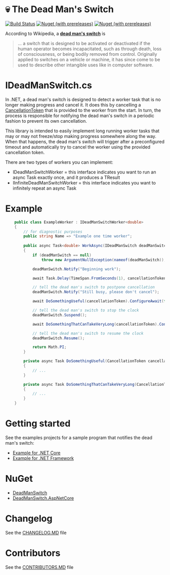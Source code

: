 # 💀 The Dead Man's Switch

[![Build Status](https://img.shields.io/endpoint.svg?url=https%3A%2F%2Factions-badge.atrox.dev%2Famoerie%2Fdead-man-switch%2Fbadge%3Fref%3Dmaster&style=for-the-badge&label=Build)](https://actions-badge.atrox.dev/amoerie/dead-man-switch/goto?ref=master) [![Nuget (with prereleases)](https://img.shields.io/nuget/vpre/DeadManSwitch?label=DeadManSwitch&style=for-the-badge)](https://www.nuget.org/packages/DeadManSwitch) [![Nuget (with prereleases)](https://img.shields.io/nuget/vpre/DeadManSwitch.AspNetCore?label=DeadManSwitch.AspNetCore&style=for-the-badge)](https://www.nuget.org/packages/DeadManSwitch.AspNetCore)


According to Wikipedia, a [**dead man's switch**](https://en.wikipedia.org/wiki/Dead_man%27s_switch) is

> ... a switch that is designed to be activated or deactivated if the human operator becomes incapacitated, such as through death, loss of consciousness, or being bodily removed from control. Originally applied to switches on a vehicle or machine, it has since come to be used to describe other intangible uses like in computer software.


# IDeadManSwitch.cs

In .NET, a dead man's switch is designed to detect a worker task that is no longer making progress and cancel it. It does this by cancelling a [CancellationToken](https://docs.microsoft.com/en-us/dotnet/api/system.threading.cancellationtoken) that is provided to the worker from the start. In turn, the process is responsible for notifying the dead man's switch in a periodic fashion to prevent its own cancellation.

This library is intended to easily implement long running worker tasks that may or may not freeze/stop making progress somewhere along the way. When that happens, the dead man's switch will trigger after a preconfigured timeout and automatically try to cancel the worker using the provided cancellation token. 

There are two types of workers you can implement:

- IDeadManSwitchWorker<TResult> = this interface indicates you want to run an async Task exactly once, and it produces a TResult
- IInfiniteDeadManSwitchWorker  = this interface indicates you want to infinitely repeat an async Task

# Example

```csharp
    public class ExampleWorker : IDeadManSwitchWorker<double>
    {
        // for diagnostic purposes
        public string Name => "Example one time worker";
        
        public async Task<double> WorkAsync(IDeadManSwitch deadManSwitch, CancellationToken cancellationToken)
        {
            if (deadManSwitch == null)
                throw new ArgumentNullException(nameof(deadManSwitch));

            deadManSwitch.Notify("Beginning work");

            await Task.Delay(TimeSpan.FromSeconds(1), cancellationToken).ConfigureAwait(false);

            // tell the dead man's switch to postpone cancellation
            deadManSwitch.Notify("Still busy, please don't cancel");

            await DoSomethingUseful(cancellationToken).ConfigureAwait(false);

            // tell the dead man's switch to stop the clock
            deadManSwitch.Suspend();

            await DoSomethingThatCanTakeVeryLong(cancellationToken).ConfigureAwait(false);

            // tell the dead man's switch to resume the clock
            deadManSwitch.Resume();

            return Math.PI;
        }

        private async Task DoSomethingUseful(CancellationToken cancellationToken)
        {
            // ...
        }

        private async Task DoSomethingThatCanTakeVeryLong(CancellationToken cancellationToken)
        {
            // ...
        }
    }
```

# Getting started

See the examples projects for a sample program that notifies the dead man's switch:

- [Example for .NET Core](https://github.com/amoerie/dead-man-switch/tree/master/src/DeadManSwitch.Examples.AspNetCore)
- [Example for .NET Framework](https://github.com/amoerie/dead-man-switch/tree/master/src/DeadManSwitch.Examples.AspNetFramework)

# NuGet

- [DeadManSwitch](https://www.nuget.org/packages/DeadManSwitch/)
- [DeadManSwitch.AspNetCore](https://www.nuget.org/packages/DeadManSwitch.AspNetCore/)

# Changelog 

See the [CHANGELOG.MD](https://github.com/amoerie/dead-man-switch/tree/master/CHANGELOG.MD) file

# Contributors 

See the [CONTRIBUTORS.MD](https://github.com/amoerie/dead-man-switch/tree/master/CONTRIBUTORS.MD) file
